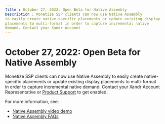 ```yaml
---
Title : October 27, 2022: Open Beta for Native Assembly
Description : Monetize SSP clients can now use Native Assembly
to easily create native-specific placements or update existing display
placements to multi-format in order to capture incremental native
demand. Contact your Xandr Account
---
```



# October 27, 2022: Open Beta for Native Assembly



Monetize SSP clients can now use Native Assembly
to easily create native-specific placements or update existing display
placements to multi-format in order to capture incremental native
demand. Contact your Xandr Account
Representative or
<a href="https://help.xandr.com/" class="xref" target="_blank">Product
Support</a> to get enabled.

For more information, see:

- <a
  href="https://help.xandr.com/idp/login?app=0sp6S000000LDKu&amp;RelayState=https://xandrtraining.litmos.com?C=2337352"
  class="xref" target="_blank">Native Assembly video demo</a>
- <a
  href="http://eml.appnexus.com/MjA0LUtaRy02ODUAAAGHs-VbTU7R_LlZekZBqIbLaVjCAumFCyybI9mKc60NexxEBdNypoPgt3ywKbmOWQzk5A-8f3M="
  class="xref" target="_blank">Native Assembly FAQs</a>




